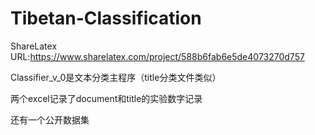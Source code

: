 # Tibetan-Classification

ShareLatex URL:https://www.sharelatex.com/project/588b6fab6e5de4073270d757

Classifier_v_0是文本分类主程序（title分类文件类似）

两个excel记录了document和title的实验数字记录

还有一个公开数据集
